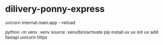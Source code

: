 # dilivery-ponny-express

uvicorn internal.main:app --reload

python -m venv .venv
source .venv/bin/activate
pip install uv
uv init
uv add fastapi uvicorn httpx
